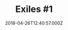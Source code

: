 ---
title: "Exiles #1"
date: 2018-04-26T12:40:57.000Z
permalink: /almanac/books/2018-04-26-exiles-1/index.html
customImage: 1030
---